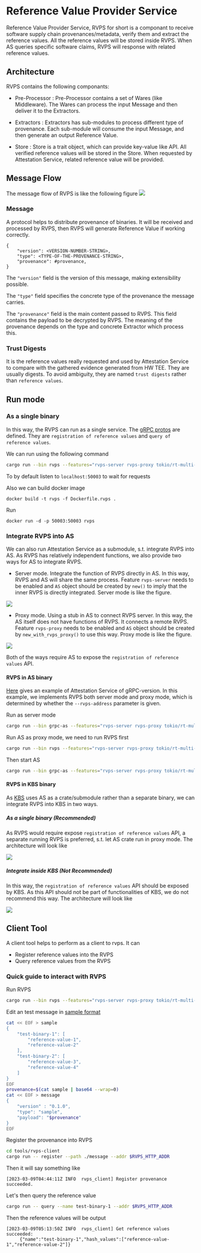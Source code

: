 # Reference Value Provider Service

Reference Value Provider Service, RVPS for short is a componant to receive software supply chain provenances/metadata, verify them and extract the reference values.
All the reference values will be stored inside RVPS. When AS queries specific software claims, RVPS will response with related reference values.

## Architecture

RVPS contains the following componants:

- Pre-Processor : Pre-Processor contains a set of Wares (like Middleware). The Wares can process the input Message and then deliver it to the Extractors.

- Extractors : Extractors has sub-modules to process different type of provenance. Each sub-module will consume the input Message, and then generate an output Reference Value.

- Store : Store is a trait object, which can provide key-value like API. All verified reference values will be stored in the Store. When requested by Attestation Service, related reference value will be provided.

## Message Flow

The message flow of RVPS is like the following figure
![](./rvps.svg)

### Message

A protocol helps to distribute provenance of binaries. It will be received and processed
by RVPS, then RVPS will generate Reference Value if working correctly. 

```
{
    "version": <VERSION-NUMBER-STRING>,
    "type": <TYPE-OF-THE-PROVENANCE-STRING>,
    "provenance": #provenance,
}
```

The `"version"` field is the version of this message, making extensibility possible.

The `"type"` field specifies the concrete type of the provenance the message carries.

The `"provenance"` field is the main content passed to RVPS. This field contains the payload to be decrypted by RVPS. 
The meaning of the provenance depends on the type and concrete Extractor which process this.

### Trust Digests

It is the reference values really requested and used by Attestation Service to compare with the gathered evidence generated from HW TEE. They are usually digests. To avoid ambiguity, they are named `trust digests` rather than `reference values`.

## Run mode

### As a single binary

In this way, the RVPS can run as a single service. The [gRPC protos](../bin/rvps/proto/reference.proto) are defined. They are `registration of reference values` and `query of reference values`.

We can run using the following command

```bash
cargo run --bin rvps --features="rvps-server rvps-proxy tokio/rt-multi-thread"
```

To by default listen to `localhost:50003` to wait for requests

Also we can build docker image

```
docker build -t rvps -f Dockerfile.rvps .
```

Run
```
docker run -d -p 50003:50003 rvps
```

### Integrate RVPS into AS

We can also run Attestation Service as a submodule, s.t. integrate RVPS into AS.
As RVPS has relatively independent functions, we also provide two ways for AS to integrate RVPS.
- Server mode. Integrate the function of RVPS directly in AS. In this way, RVPS and AS will share the same process. Feature `rvps-server` needs to be enabled and `AS` object should be created by `new()` to imply that the inner RVPS is directly integrated. Server mode is like the figure.

![](./server-mode-rvps.svg)

- Proxy mode. Using a stub in AS to connect RVPS server. In this way, the AS itself does not have functions of RVPS. It connects a remote RVPS. Feature `rvps-proxy` needs to be enabled and `AS` object should be created by `new_with_rvps_proxy()` to use this way. Proxy mode is like the figure.

![](./proxy-mode-rvps.svg)

Both of the ways require AS to expose the `registration of reference values` API.
#### RVPS in AS binary

[Here](../bin/grpc-as/) gives an example of Attestation Service of gRPC-version.
In this example, we implements RVPS both server mode and proxy mode, which is determined by whether the `--rvps-address` parameter is given.

Run as server mode

```bash
cargo run --bin grpc-as --features="rvps-server rvps-proxy tokio/rt-multi-thread"
```

Run AS as proxy mode, we need to run RVPS first
```bash
cargo run --bin rvps --features="rvps-server rvps-proxy tokio/rt-multi-thread" -- --socket $RVPS_ADDR
```
Then start AS
```bash
cargo run --bin grpc-as --features="rvps-server rvps-proxy tokio/rt-multi-thread" -- --rvps-address $RVPS_HTTP_ADDR
```

#### RVPS in KBS binary

As [KBS](https://github.com/confidential-containers/kbs) uses AS as a crate/submodule rather than a separate binary, we can integrate RVPS into KBS in two ways.

##### As a single binary (Recommended)

As RVPS would require expose `registration of reference values` API, a separate running RVPS is preferred, s.t. let AS crate run in proxy mode. The architecture will look like

![](./kbs-proxy.svg)

##### Integrate inside KBS (Not Recommended)

In this way, the `registration of reference values` API should be exposed by KBS.
As this API should not be part of functionalities of KBS, we do not recommend this way.
The architecture will look like

![](./kbs-server.svg)

## Client Tool

A client tool helps to perform as a client to rvps. It can
- Register reference values into the RVPS
- Query reference values from the RVPS

### Quick guide to interact with RVPS

Run RVPS
```bash
cargo run --bin rvps --features="rvps-server rvps-proxy tokio/rt-multi-thread" -- --socket $RVPS_ADDR
```

Edit an test message in [sample format](../src/rvps/extractors/extractor_modules/sample/README.md)
```bash
cat << EOF > sample
{
    "test-binary-1": [
        "reference-value-1",
        "reference-value-2"
    ],
    "test-binary-2": [
        "reference-value-3",
        "reference-value-4"
    ]
}
EOF
provenance=$(cat sample | base64 --wrap=0)
cat << EOF > message
{
    "version" : "0.1.0",
    "type": "sample",
    "payload": "$provenance"
}
EOF
```

Register the provenance into RVPS
```bash
cd tools/rvps-client
cargo run -- register --path ./message --addr $RVPS_HTTP_ADDR
```

Then it will say something like
```
[2023-03-09T04:44:11Z INFO  rvps_client] Register provenance succeeded.
```

Let's then query the reference value
```bash
cargo run -- query --name test-binary-1 --addr $RVPS_HTTP_ADDR
```

Then the reference values will be output
```
[2023-03-09T05:13:50Z INFO  rvps_client] Get reference values succeeded:
     {"name":"test-binary-1","hash_values":["reference-value-1","reference-value-2"]}
```